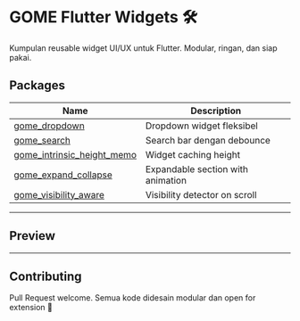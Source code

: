# GOME Flutter Widgets 🛠️

Kumpulan reusable widget UI/UX untuk Flutter. Modular, ringan, dan siap pakai.

## Packages

| Name                                                              | Description                       |
| ----------------------------------------------------------------- | --------------------------------- |
| [gome_dropdown](packages/gome_dropdown)                           | Dropdown widget fleksibel         |
| [gome_search](packages/gome_search)                               | Search bar dengan debounce        |
| [gome_intrinsic_height_memo](packages/gome_intrinsic_height_memo) | Widget caching height             |
| [gome_expand_collapse](packages/gome_expand_collapse)             | Expandable section with animation |
| [gome_visibility_aware](packages/gome_visibility_aware)           | Visibility detector on scroll     |

---

## Preview

<!-- 📷 (tambahkan screenshot di sini dari masing-masing widget) -->

---

## Contributing

Pull Request welcome. Semua kode didesain modular dan open for extension 🚀

